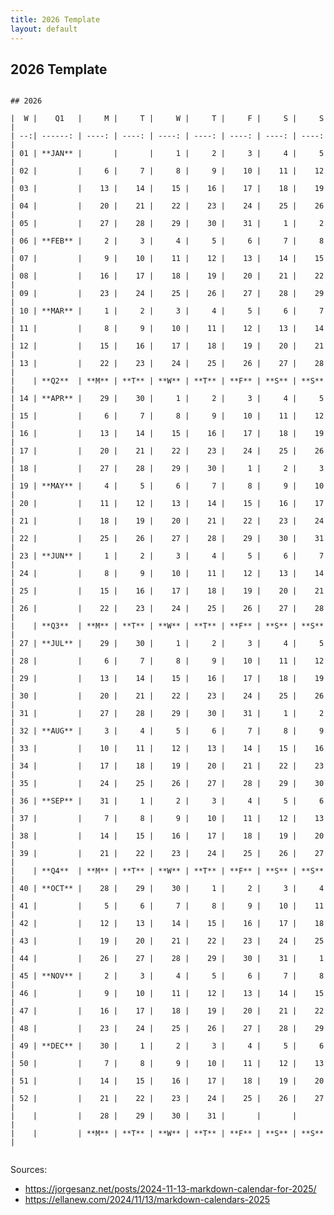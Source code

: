 ```yaml
---
title: 2026 Template
layout: default
---
```


## 2026 Template

<pre><code>
## 2026

|  W |    Q1   |     M |     T |     W |     T |     F |     S |     S |
| --:| ------: | ----: | ----: | ----: | ----: | ----: | ----: | ----: |
| 01 | **JAN** |       |       |     1 |     2 |     3 |     4 |     5 |
| 02 |         |     6 |     7 |     8 |     9 |    10 |    11 |    12 |
| 03 |         |    13 |    14 |    15 |    16 |    17 |    18 |    19 |
| 04 |         |    20 |    21 |    22 |    23 |    24 |    25 |    26 |
| 05 |         |    27 |    28 |    29 |    30 |    31 |     1 |     2 |
| 06 | **FEB** |     2 |     3 |     4 |     5 |     6 |     7 |     8 |
| 07 |         |     9 |    10 |    11 |    12 |    13 |    14 |    15 |
| 08 |         |    16 |    17 |    18 |    19 |    20 |    21 |    22 |
| 09 |         |    23 |    24 |    25 |    26 |    27 |    28 |    29 |
| 10 | **MAR** |     1 |     2 |     3 |     4 |     5 |     6 |     7 |
| 11 |         |     8 |     9 |    10 |    11 |    12 |    13 |    14 |
| 12 |         |    15 |    16 |    17 |    18 |    19 |    20 |    21 |
| 13 |         |    22 |    23 |    24 |    25 |    26 |    27 |    28 |
|    | **Q2**  | **M** | **T** | **W** | **T** | **F** | **S** | **S** |
| 14 | **APR** |    29 |    30 |     1 |     2 |     3 |     4 |     5 |
| 15 |         |     6 |     7 |     8 |     9 |    10 |    11 |    12 |
| 16 |         |    13 |    14 |    15 |    16 |    17 |    18 |    19 |
| 17 |         |    20 |    21 |    22 |    23 |    24 |    25 |    26 |
| 18 |         |    27 |    28 |    29 |    30 |     1 |     2 |     3 |
| 19 | **MAY** |     4 |     5 |     6 |     7 |     8 |     9 |    10 |
| 20 |         |    11 |    12 |    13 |    14 |    15 |    16 |    17 |
| 21 |         |    18 |    19 |    20 |    21 |    22 |    23 |    24 |
| 22 |         |    25 |    26 |    27 |    28 |    29 |    30 |    31 |
| 23 | **JUN** |     1 |     2 |     3 |     4 |     5 |     6 |     7 |
| 24 |         |     8 |     9 |    10 |    11 |    12 |    13 |    14 |
| 25 |         |    15 |    16 |    17 |    18 |    19 |    20 |    21 |
| 26 |         |    22 |    23 |    24 |    25 |    26 |    27 |    28 |
|    | **Q3**  | **M** | **T** | **W** | **T** | **F** | **S** | **S** |
| 27 | **JUL** |    29 |    30 |     1 |     2 |     3 |     4 |     5 |
| 28 |         |     6 |     7 |     8 |     9 |    10 |    11 |    12 |
| 29 |         |    13 |    14 |    15 |    16 |    17 |    18 |    19 |
| 30 |         |    20 |    21 |    22 |    23 |    24 |    25 |    26 |
| 31 |         |    27 |    28 |    29 |    30 |    31 |     1 |     2 |
| 32 | **AUG** |     3 |     4 |     5 |     6 |     7 |     8 |     9 |
| 33 |         |    10 |    11 |    12 |    13 |    14 |    15 |    16 |
| 34 |         |    17 |    18 |    19 |    20 |    21 |    22 |    23 |
| 35 |         |    24 |    25 |    26 |    27 |    28 |    29 |    30 |
| 36 | **SEP** |    31 |     1 |     2 |     3 |     4 |     5 |     6 |
| 37 |         |     7 |     8 |     9 |    10 |    11 |    12 |    13 |
| 38 |         |    14 |    15 |    16 |    17 |    18 |    19 |    20 |
| 39 |         |    21 |    22 |    23 |    24 |    25 |    26 |    27 |
|    | **Q4**  | **M** | **T** | **W** | **T** | **F** | **S** | **S** |
| 40 | **OCT** |    28 |    29 |    30 |     1 |     2 |     3 |     4 |
| 41 |         |     5 |     6 |     7 |     8 |     9 |    10 |    11 |
| 42 |         |    12 |    13 |    14 |    15 |    16 |    17 |    18 |
| 43 |         |    19 |    20 |    21 |    22 |    23 |    24 |    25 |
| 44 |         |    26 |    27 |    28 |    29 |    30 |    31 |     1 |
| 45 | **NOV** |     2 |     3 |     4 |     5 |     6 |     7 |     8 |
| 46 |         |     9 |    10 |    11 |    12 |    13 |    14 |    15 |
| 47 |         |    16 |    17 |    18 |    19 |    20 |    21 |    22 |
| 48 |         |    23 |    24 |    25 |    26 |    27 |    28 |    29 |
| 49 | **DEC** |    30 |     1 |     2 |     3 |     4 |     5 |     6 |
| 50 |         |     7 |     8 |     9 |    10 |    11 |    12 |    13 |
| 51 |         |    14 |    15 |    16 |    17 |    18 |    19 |    20 |
| 52 |         |    21 |    22 |    23 |    24 |    25 |    26 |    27 |  
|    |         |    28 |    29 |    30 |    31 |       |       |       |
|    |         | **M** | **T** | **W** | **T** | **F** | **S** | **S** |

</code></pre>

Sources:
- https://jorgesanz.net/posts/2024-11-13-markdown-calendar-for-2025/
- https://ellanew.com/2024/11/13/markdown-calendars-2025
  
